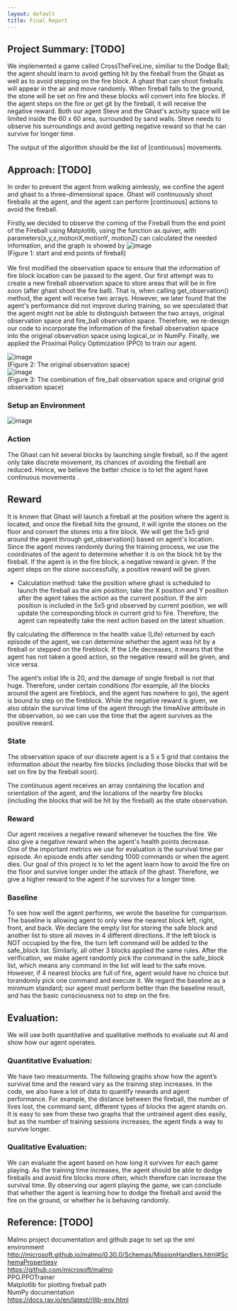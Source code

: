 ```yaml
---
layout: default
title: Final Report 
---
```


## Project Summary:  [TODO]
  We implemented a game called CrossTheFireLine, similiar to the Dodge Ball; the agent should learn to avoid getting hit by the fireball from the Ghast as well as  to avoid stepping on the fire block. A ghast that can shoot fireballs will appear in the air and move randomly. When fireball falls to the ground, the stone will be set on fire and these blocks will convert into fire blocks. If the agent steps on the fire or get git by the fireball, it will receive the negative reward. Both our agent Steve and the Ghast's activity space will be limited inside the 60 x 60 area, surrounded by sand walls. Steve needs to observe his surroundings and avoid getting negative reward so that he can survive for longer time. 
  
  The output of the algorithm should be the list of [continuous] movements.
  
## Approach: [TODO]
In order to prevent the agent from walking aimlessly, we confine the agent and ghast to a three-dimensional space. Ghast will continuously shoot fireballs at the agent, and the agent can perform [continuous] actions to avoid the fireball.

Firstly,we decided to observe the coming of the Fireball from the end point of the Fireball using Matplotlib, using the function ax.quiver, with parameters(x,y,z,motionX,motionY, motionZ) can calculated the needed information, and the graph is showed by
![image](https://github.com/Chilly712/CrossTheFireLine_Minecraft/blob/main/docs/images/axquiver.png)
<br>
(Figure 1: start and end points of fireball)
<br>
<br>
We first modified the observation space to ensure that the information of fire block location can be passed to the agent. Our first attempt was to create a new fireball observation space to store areas that will be in fire soon (after ghast shoot the fire ball). That is, when calling get_observation() method, the agent will receive two arrays. However, we later found that the agent's performance did not improve during training, so we speculated that the agent might not be able to distinguish between the two arrays, original observation space and fire_ball observation space. Therefore, we re-design our code to incorporate the information of the fireball observation space into the original observation space using logical_or in NumPy. Finally, we applied the Proximal Policy Optimization (PPO) to train our agent.

![image](https://github.com/Chilly712/CrossTheFireLine_Minecraft/blob/main/docs/images/returned_obs.png)
<br>
(Figure 2: The original observation space)
<br>
![image](https://github.com/Chilly712/CrossTheFireLine_Minecraft/blob/main/docs/images/fireball_obs.png)
<br>
(Figure 3: The combination of fire_ball observation space and original grid observation space)

### Setup an Environment
![image](https://github.com/Chilly712/CrossTheFireLine_Minecraft/blob/main/docs/images/environment_setup.png)

### Action
The Ghast can hit several blocks by launching single fireball, so if the agent only take discrete movement, its chances of avoiding the fireball are reduced. Hence, we believe the better choice is to let the agent have continuous movements .

## Reward
It is known that Ghast will launch a fireball at the position where the agent is located, and once the fireball hits the ground, it will ignite the stones on the floor and convert the stones into a fire block. We will get the 5x5 grid around the agent through get_observation() based on agent's location. Since the agent moves randomly during the training process, we use the coordinates of the agent to determine whether it is on the block hit by the fireball. If the agent is in the fire block, a negative reward is given. If the agent steps on the stone successfully, a positive reward will be given.

- Calculation method: 
take the position where ghast is scheduled to launch the fireball as the aim position; take the X position and Y position after the agent takes the action as the current position. If the aim position is included in the 5x5 grid observed by current position, we will update the corresponding block in current grid to fire. Therefore, the agent can repeatedly take the next action based on the latest situation.

By calculating the difference in the health value (Life) returned by each episode of the agent, we can determine whether the agent was hit by a fireball or stepped on the fireblock. If the Life decreases, it means that the agent has not taken a good action, so the negative reward will be given, and vice versa.

The agent’s initial life is 20, and the damage of single fireball is not that huge. Therefore, under certain conditions (for example, all the blocks around the agent are fireblock, and the agent has nowhere to go), the agent is bound to step on the fireblock. While the negative reward is given, we also obtain the survival time of the agent through the timeAlive atttribute in the observation, so we can use the time that the agent survives as the positive reward.


### State
The observation space of our discrete agent is a 5 x 5 grid that contains the information about the nearby fire blocks (including those blocks that will be set on fire by the fireball soon). 

The continuous agent receives an array containing the location and orientation of the agent, and the locations of the nearby fire blocks (including the blocks that will be hit by the fireball) as the state observation.

### Reward
Our agent receives a negative reward whenever he touches the fire. We also give a negative reward when the agent's health points decrease.  
One of the important metrics we use for evaluation is the survival time per episode. An episode ends after sending 1000 commands or when the agent dies. Our goal of this project is to let the agent learn how to avoid the fire on the floor and survive longer under the attack of the ghast. Therefore, we give a higher reward to the agent if he survives for a longer time.


### Baseline
To see how well the agent performs, we wrote the baseline for comparison. The baseline is allowing agent to only view the nearest block left, right, front, and back. We declare the empty list for storing the safe block and another list to store all moves in 4 different directions. If the left block is NOT occupied by the fire, the turn left command will be added to the safe_block list. Similarly, all other 3 blocks applied the same rules. After the verification, we make agent randomly pick the command in the safe_block list, which means any command in the list will lead to the safe move. However, if 4 nearest blocks are full of fire, agent would have no choice but torandomly pick one command and execute it. We regard the baseline as a minimum standard; our agent must perform better than the baseline result, and has the basic consciousness not to step on the fire.


## Evaluation: 
We will use both quantitative and qualitative methods to evaluate out AI and show how our agent operates. 

### Quantitative Evaluation: 

We have two measurments. The following graphs show how the agent’s survival time and the reward vary as the training step increases.
In the code, we also have a lot of data to quantify rewards and agent performance. For example, the distance between the fireball, the number of lives lost, the command sent, different types of blocks the agent stands on.
It is easy to see from these two graphs that the untrained agent dies easily, but as the number of training sessions increases, the agent finds a way to survive longer. 

### Qualitative Evaluation:

We can evaluate the agent based on how long it survives for each game playing. As the training time increases, the agent should be able to dodge fireballs and avoid fire blocks more often, which therefore can increase the survival time. 
By observing our agent playing the game, we can conclude that whether the agent is learning how to dodge the fireball and avoid the fire on the ground, or whether he is behaving randomly. 



## Reference: [TODO]
  Malmo project documentation and github page to set up the xml environment
  <br>
  http://microsoft.github.io/malmo/0.30.0/Schemas/MissionHandlers.html#SchemaPropertiesv
  <br>
  https://github.com/microsoft/malmo
  <br>
  PPO.PPOTrainer
  <br>
  Matplotlib for plotting fireball path
  <br>
  NumPy documentation
  <br>
  https://docs.ray.io/en/latest/rllib-env.html
  
